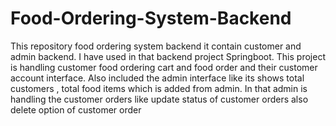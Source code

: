# Food-Ordering-System-Backend
This repository food ordering system backend it contain customer and admin backend. I have used in that backend project Springboot. This project is handling customer food ordering cart and food order and their customer account interface. Also included the admin interface like its shows total customers , total food items which is added from admin. In that admin is handling the customer orders like update status of customer orders also delete option of customer order
